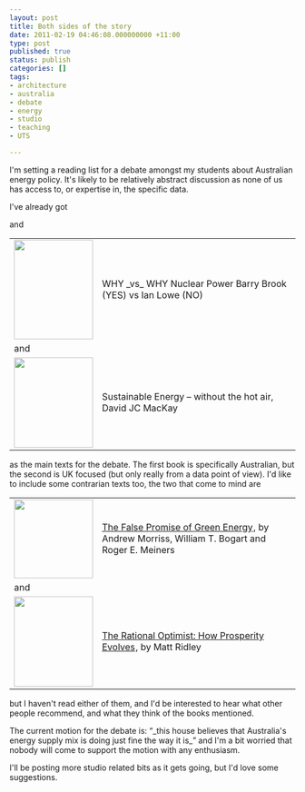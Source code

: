 ```yaml
---
layout: post
title: Both sides of the story
date: 2011-02-19 04:46:08.000000000 +11:00
type: post
published: true
status: publish
categories: []
tags:
- architecture
- australia
- debate
- energy
- studio
- teaching
- UTS

---
```

<p>I'm setting a reading list for a debate amongst my students about Australian energy policy. It's likely to be relatively abstract discussion as none of us has access to, or expertise in, the specific data.</p>
<p>I've already got</p>
<p>and</p>
<table>
<tbody>
<tr>
<td><img class="alignnone" src="{{ site.baseurl }}/assets/2" alt="" width="139" height="175" /></td>
<td>WHY _vs_ WHY Nuclear Power Barry Brook (YES) vs Ian Lowe (NO)</td>
</tr>
<tr>
<td>and</td>
<td></td>
</tr>
<tr>
<td><a href="http://www.withouthotair.com/"><img class="alignnone" src="{{ site.baseurl }}/assets/NewCover09d-2.png" alt="" width="139" height="159" /></a></td>
<td>Sustainable Energy – without the hot air, David JC MacKay</td>
</tr>
</tbody>
</table>
<p>as the main texts for the debate. The first book is specifically Australian, but the second is UK focused (but only really from a data point of view). I'd like to include some contrarian texts too, the two that come to mind are</p>
<table>
<tbody>
<tr>
<td><img class="alignnone" src="{{ site.baseurl }}/assets/41w949w1EfL._SL500_AA300_.jpg" alt="" width="139" /></td>
<td><a href="http://www.amazon.co.uk/gp/product/1935308416?ie=UTF8&amp;tag=notioparal-21&amp;linkCode=as2&amp;camp=1634&amp;creative=19450&amp;creativeASIN=1935308416">The False Promise of Green Energy</a><img style="border: none !important; margin: 0px !important;" src="{{ site.baseurl }}/assets/ir?t=notioparal-21&amp;l=as2&amp;o=2&amp;a=1935308416" border="0" alt="" width="1" height="1" />, by Andrew Morriss, William T. Bogart and Roger E. Meiners</td>
</tr>
<tr>
<td>and</td>
<td></td>
</tr>
<tr>
<td><a href="http://www.withouthotair.com/"><img class="alignnone" src="{{ site.baseurl }}/assets/41T3%2Bp-1joL._SL500_AA300_.jpg" alt="" width="139" height="159" /></a></td>
<td><a href="http://www.amazon.co.uk/gp/product/0007267118?ie=UTF8&amp;tag=notioparal-21&amp;linkCode=as2&amp;camp=1634&amp;creative=19450&amp;creativeASIN=0007267118">The Rational Optimist: How Prosperity Evolves</a><img style="border: none !important; margin: 0px !important;" src="{{ site.baseurl }}/assets/ir?t=notioparal-21&amp;l=as2&amp;o=2&amp;a=0007267118" border="0" alt="" width="1" height="1" />, by Matt Ridley</td>
</tr>
</tbody>
</table>
<p>but I haven't read either of them, and I'd be interested to hear what other people recommend, and what they think of the books mentioned.</p>
<p>The current motion for the debate is: “_this house believes that Australia's energy supply mix is doing just fine the way it is_” and I'm a bit worried that nobody will come to support the motion with any enthusiasm.</p>
<p>I'll be posting more studio related bits as it gets going, but I'd love some suggestions.</p>
